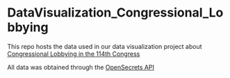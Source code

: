 # DataVisualization_Congressional_Lobbying

This repo hosts the data used in our data visualization project about [Congressional Lobbying in the 114th Congress](http://www.arcgis.com/apps/Cascade/index.html?appid=cc065fa2f6554a8ca036ea2947da3635)

All data was obtained through the [OpenSecrets API](http://www.opensecrets.org/resources/create/api_doc.php)
